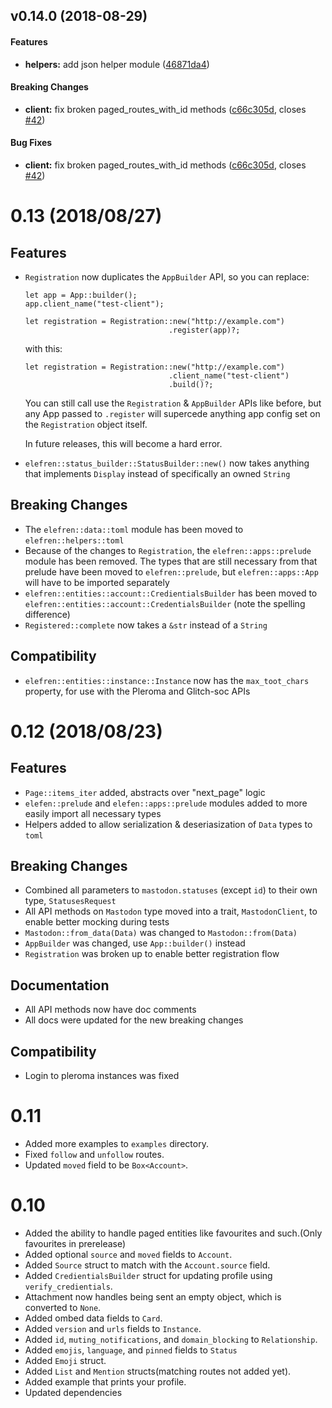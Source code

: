 <a name="v0.14.0"></a>
## v0.14.0 (2018-08-29)

#### Features

* **helpers:**  add json helper module ([46871da4](46871da4))

#### Breaking Changes

* **client:**  fix broken paged\_routes\_with\_id methods ([c66c305d](c66c305d), closes [#42](42))

#### Bug Fixes

* **client:**  fix broken paged\_routes\_with\_id methods ([c66c305d](c66c305d), closes [#42](42))


# 0.13 (2018/08/27)

## Features

- `Registration` now duplicates the `AppBuilder` API, so you can
  replace:

  ```
  let app = App::builder();
  app.client_name("test-client");

  let registration = Registration::new("http://example.com")
                                  .register(app)?;
  ```

  with this:

  ```
  let registration = Registration::new("http://example.com")
                                  .client_name("test-client")
                                  .build()?;
  ```

  You can still call use the `Registration` & `AppBuilder` APIs like
  before, but any App passed to `.register` will supercede anything app
  config set on the `Registration` object itself.

  In future releases, this will become a hard error.

- `elefren::status_builder::StatusBuilder::new()` now takes anything
  that implements `Display` instead of specifically an owned `String`

## Breaking Changes

- The `elefren::data::toml` module has been moved to
  `elefren::helpers::toml`
- Because of the changes to `Registration`, the `elefren::apps::prelude`
  module has been removed. The types that are still necessary from that
  prelude have been moved to `elefren::prelude`, but
  `elefren::apps::App` will have to be imported separately
- `elefren::entities::account::CredientialsBuilder` has been moved to
  `elefren::entities::account::CredentialsBuilder` (note the spelling
  difference)
- `Registered::complete` now takes a `&str` instead of a `String`

## Compatibility

- `elefren::entities::instance::Instance` now has the `max_toot_chars`
  property, for use with the Pleroma and Glitch-soc APIs

# 0.12 (2018/08/23)

## Features

- `Page::items_iter` added, abstracts over "next_page" logic
- `elefen::prelude` and `elefen::apps::prelude` modules added to more
  easily import all necessary types
- Helpers added to allow serialization & deseriasization of `Data` types
  to `toml`

## Breaking Changes

- Combined all parameters to `mastodon.statuses` (except `id`) to their
  own type, `StatusesRequest`
- All API methods on `Mastodon` type moved into a trait,
  `MastodonClient`, to enable better mocking during tests
- `Mastodon::from_data(Data)` was changed to `Mastodon::from(Data)`
- `AppBuilder` was changed, use `App::builder()` instead
- `Registration` was broken up to enable better registration flow

## Documentation

- All API methods now have doc comments
- All docs were updated for the new breaking changes

## Compatibility

- Login to pleroma instances was fixed

# 0.11
- Added more examples to `examples` directory.
- Fixed `follow` and `unfollow` routes.
- Updated `moved` field to be `Box<Account>`.

# 0.10

- Added the ability to handle paged entities like favourites and such.(Only favourites in prerelease)
- Added optional `source` and `moved` fields to `Account`.
- Added `Source` struct to match with the `Account.source` field.
- Added `CredientialsBuilder` struct for updating profile using
  `verify_credientials`.
- Attachment now handles being sent an empty object, which is converted
  to `None`.
- Added ombed data fields to `Card`.
- Added `version` and `urls` fields to `Instance`.
- Added `id`, `muting_notifications`, and `domain_blocking` to `Relationship`.
- Added `emojis`, `language`, and `pinned` fields to `Status`
- Added `Emoji` struct.
- Added `List` and `Mention` structs(matching routes not added yet).
- Added example that prints your profile.
- Updated dependencies
